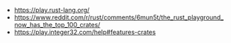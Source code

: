 - https://play.rust-lang.org/
- https://www.reddit.com/r/rust/comments/6mun5t/the_rust_playground_now_has_the_top_100_crates/
- https://play.integer32.com/help#features-crates
